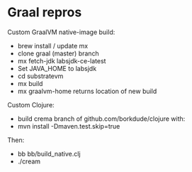 # Graal repros

Custom GraalVM native-image build:

- brew install / update mx
- clone graal (master) branch
- mx fetch-jdk labsjdk-ce-latest
- Set JAVA_HOME to labsjdk
- cd substratevm
- mx build
- mx graalvm-home returns location of new build

Custom Clojure:

- build crema branch of github.com/borkdude/clojure with:
- mvn install -Dmaven.test.skip=true

Then:

- bb bb/build_native.clj
- ./cream
